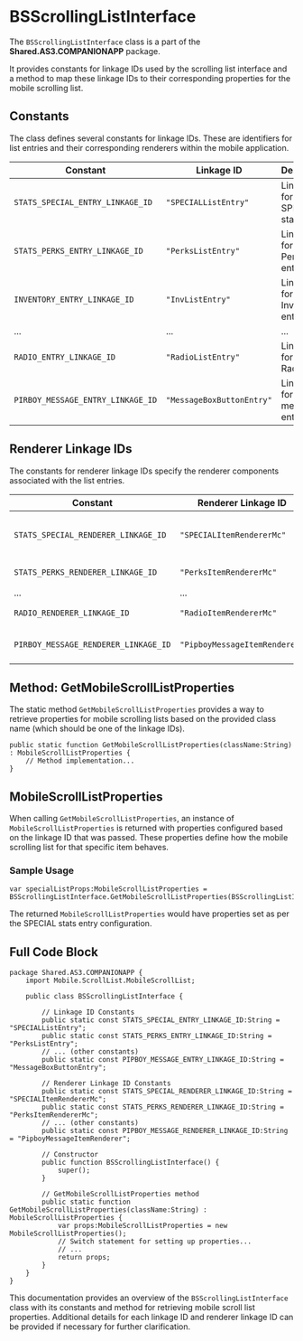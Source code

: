 # BSScrollingListInterface
The `BSScrollingListInterface` class is a part of the **Shared.AS3.COMPANIONAPP** package.

It provides constants for linkage IDs used by the scrolling list interface and a method to map these linkage IDs to their corresponding properties for the mobile scrolling list.


## Constants
The class defines several constants for linkage IDs. These are identifiers for list entries and their corresponding renderers within the mobile application.

| Constant | Linkage ID | Description |
| --- | --- | --- |
| `STATS_SPECIAL_ENTRY_LINKAGE_ID` | `"SPECIALListEntry"` | Linkage ID for the SPECIAL stats entry. |
| `STATS_PERKS_ENTRY_LINKAGE_ID` | `"PerksListEntry"` | Linkage ID for the Perks entry. |
| `INVENTORY_ENTRY_LINKAGE_ID` | `"InvListEntry"` | Linkage ID for the Inventory entry. |
| ... | ... | ... |
| `RADIO_ENTRY_LINKAGE_ID` | `"RadioListEntry"` | Linkage ID for the Radio entry. |
| `PIRBOY_MESSAGE_ENTRY_LINKAGE_ID` | `"MessageBoxButtonEntry"` | Linkage ID for Pipboy message entry. |

## Renderer Linkage IDs
The constants for renderer linkage IDs specify the renderer components associated with the list entries.

| Constant | Renderer Linkage ID | Description |
| --- | --- | --- |
| `STATS_SPECIAL_RENDERER_LINKAGE_ID` | `"SPECIALItemRendererMc"` | Renderer ID for SPECIAL stats. |
| `STATS_PERKS_RENDERER_LINKAGE_ID` | `"PerksItemRendererMc"` | Renderer ID for Perks. |
| ... | ... | ... |
| `RADIO_RENDERER_LINKAGE_ID` | `"RadioItemRendererMc"` | Renderer ID for Radio. |
| `PIRBOY_MESSAGE_RENDERER_LINKAGE_ID` | `"PipboyMessageItemRenderer"` | Renderer ID for Pipboy messages. |

## Method: GetMobileScrollListProperties
The static method `GetMobileScrollListProperties` provides a way to retrieve properties for mobile scrolling lists based on the provided class name (which should be one of the linkage IDs).

```as3
public static function GetMobileScrollListProperties(className:String) : MobileScrollListProperties {
    // Method implementation...
}
```

## MobileScrollListProperties
When calling `GetMobileScrollListProperties`, an instance of `MobileScrollListProperties` is returned with properties configured based on the linkage ID that was passed. These properties define how the mobile scrolling list for that specific item behaves.

### Sample Usage
```as3
var specialListProps:MobileScrollListProperties = BSScrollingListInterface.GetMobileScrollListProperties(BSScrollingListInterface.STATS_SPECIAL_ENTRY_LINKAGE_ID);
```

The returned `MobileScrollListProperties` would have properties set as per the SPECIAL stats entry configuration.

## Full Code Block

```as3
package Shared.AS3.COMPANIONAPP {
    import Mobile.ScrollList.MobileScrollList;

    public class BSScrollingListInterface {

        // Linkage ID Constants
        public static const STATS_SPECIAL_ENTRY_LINKAGE_ID:String = "SPECIALListEntry";
        public static const STATS_PERKS_ENTRY_LINKAGE_ID:String = "PerksListEntry";
        // ... (other constants)
        public static const PIPBOY_MESSAGE_ENTRY_LINKAGE_ID:String = "MessageBoxButtonEntry";

        // Renderer Linkage ID Constants
        public static const STATS_SPECIAL_RENDERER_LINKAGE_ID:String = "SPECIALItemRendererMc";
        public static const STATS_PERKS_RENDERER_LINKAGE_ID:String = "PerksItemRendererMc";
        // ... (other constants)
        public static const PIPBOY_MESSAGE_RENDERER_LINKAGE_ID:String = "PipboyMessageItemRenderer";

        // Constructor
        public function BSScrollingListInterface() {
            super();
        }

        // GetMobileScrollListProperties method
        public static function GetMobileScrollListProperties(className:String) : MobileScrollListProperties {
            var props:MobileScrollListProperties = new MobileScrollListProperties();
            // Switch statement for setting up properties...
            // ...
            return props;
        }
    }
}
```

This documentation provides an overview of the `BSScrollingListInterface` class with its constants and method for retrieving mobile scroll list properties. Additional details for each linkage ID and renderer linkage ID can be provided if necessary for further clarification.
